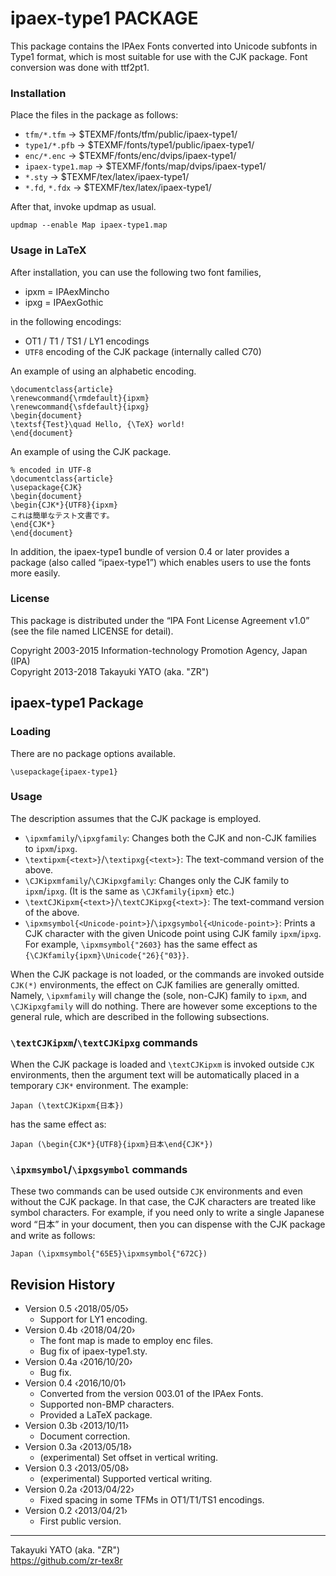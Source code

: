 ipaex-type1 PACKAGE
===================

This package contains the IPAex Fonts converted into Unicode subfonts
in Type1 format, which is most suitable for use with the CJK package.
Font conversion was done with ttf2pt1.

### Installation

Place the files in the package as follows:

  - `tfm/*.tfm`       → $TEXMF/fonts/tfm/public/ipaex-type1/
  - `type1/*.pfb`     → $TEXMF/fonts/type1/public/ipaex-type1/
  - `enc/*.enc`       → $TEXMF/fonts/enc/dvips/ipaex-type1/
  - `ipaex-type1.map` → $TEXMF/fonts/map/dvips/ipaex-type1/
  - `*.sty`           → $TEXMF/tex/latex/ipaex-type1/
  - `*.fd`, `*.fdx`   → $TEXMF/tex/latex/ipaex-type1/

After that, invoke updmap as usual.

    updmap --enable Map ipaex-type1.map

### Usage in LaTeX

After installation, you can use the following two font families,

  * ipxm = IPAexMincho
  * ipxg = IPAexGothic

in the following encodings:

  * OT1 / T1 / TS1 / LY1 encodings
  * `UTF8` encoding of the CJK package (internally called C70)

An example of using an alphabetic encoding.

    \documentclass{article}
    \renewcommand{\rmdefault}{ipxm}
    \renewcommand{\sfdefault}{ipxg}
    \begin{document}
    \textsf{Test}\quad Hello, {\TeX} world!
    \end{document}

An example of using the CJK package.

    % encoded in UTF-8
    \documentclass{article}
    \usepackage{CJK}
    \begin{document}
    \begin{CJK*}{UTF8}{ipxm}
    これは簡単なテスト文書です。
    \end{CJK*}
    \end{document}

In addition, the ipaex-type1 bundle of version 0.4 or later provides a
package (also called “ipaex-type1”) which enables users to use the
fonts more easily.

### License

This package is distributed under the “IPA Font License
Agreement v1.0” (see the file named LICENSE for detail).

Copyright 2003-2015 Information-technology Promotion Agency, Japan (IPA)  
Copyright 2013-2018 Takayuki YATO (aka. "ZR")


ipaex-type1 Package
-------------------

### Loading

There are no package options available.

    \usepackage{ipaex-type1}

### Usage

The description assumes that the CJK package is employed.

  * `\ipxmfamily`/`\ipxgfamily`: Changes both the CJK and non-CJK
    families to `ipxm`/`ipxg`.
  * `\textipxm{<text>}`/`\textipxg{<text>}`: The text-command version of
    the above.
  * `\CJKipxmfamily`/`\CJKipxgfamily`: Changes only the CJK family to
    `ipxm`/`ipxg`. (It is the same as `\CJKfamily{ipxm}` etc.)
  * `\textCJKipxm{<text>}`/`\textCJKipxg{<text>}`: The text-command
    version of the above.
  * `\ipxmsymbol{<Unicode-point>}`/`\ipxgsymbol{<Unicode-point>}`:
    Prints a CJK character with the given Unicode point using CJK family
    `ipxm`/`ipxg`. For example, `\ipxmsymbol{"2603}` has the same effect
    as `{\CJKfamily{ipxm}\Unicode{"26}{"03}}`.

When the CJK package is not loaded, or the commands are invoked outside
`CJK(*)` environments, the effect on CJK families are generally omitted.
Namely, `\ipxmfamily` will change the (sole, non-CJK) family to `ipxm`,
and `\CJKipxgfamily` will do nothing. There are however some exceptions
to the general rule, which are described in the following subsections.

### `\textCJKipxm`/`\textCJKipxg` commands

When the CJK package is loaded and `\textCJKipxm` is invoked outside
`CJK` environments, then the argument text will be automatically placed
in a temporary `CJK*` environment. The example:

    Japan (\textCJKipxm{日本})

has the same effect as:

    Japan (\begin{CJK*}{UTF8}{ipxm}日本\end{CJK*})

### `\ipxmsymbol`/`\ipxgsymbol` commands

These two commands can be used outside `CJK` environments and even
without the CJK package. In that case, the CJK characters are treated
like symbol characters. For example, if you need only to write a single
Japanese word “日本” in your document, then you can dispense with the
CJK package and write as follows:

    Japan (\ipxmsymbol{"65E5}\ipxmsymbol{"672C})

Revision History
----------------

  * Version 0.5  ‹2018/05/05›
      - Support for LY1 encoding.
  * Version 0.4b ‹2018/04/20›
      - The font map is made to employ enc files.
      - Bug fix of ipaex-type1.sty.
  * Version 0.4a ‹2016/10/20›
      - Bug fix.
  * Version 0.4  ‹2016/10/01›
      - Converted from the version 003.01 of the IPAex Fonts.
      - Supported non-BMP characters.
      - Provided a LaTeX package.
  * Version 0.3b ‹2013/10/11›
      - Document correction.
  * Version 0.3a ‹2013/05/18›
      - (experimental) Set offset in vertical writing.
  * Version 0.3  ‹2013/05/08›
      - (experimental) Supported vertical writing.
  * Version 0.2a ‹2013/04/22›
      - Fixed spacing in some TFMs in OT1/T1/TS1 encodings.
  * Version 0.2  ‹2013/04/21›
      - First public version.

--------------------
Takayuki YATO (aka. "ZR")  
https://github.com/zr-tex8r
